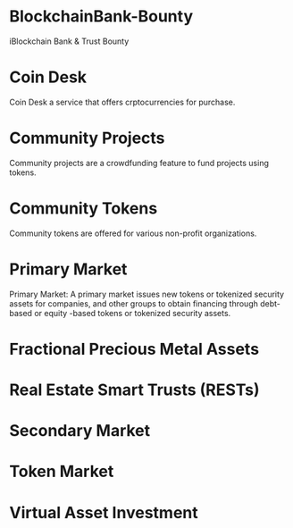 # BlockchainBank-Bounty
iBlockchain Bank &amp; Trust Bounty 


# Coin Desk

Coin Desk a service that offers crptocurrencies for purchase.

# Community Projects

Community projects are a crowdfunding feature to fund projects using tokens.

# Community Tokens

Community tokens are offered for various non-profit organizations.


# Primary Market

Primary Market: A primary market issues new tokens or tokenized security assets for companies, and other groups to obtain financing through debt-based or equity -based tokens or tokenized security assets.

# Fractional Precious Metal Assets

# Real Estate Smart Trusts (RESTs)

# Secondary Market

# Token Market

# Virtual Asset Investment
